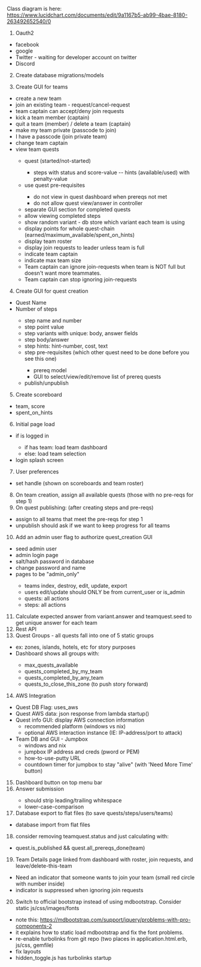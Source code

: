 Class diagram is here:
https://www.lucidchart.com/documents/edit/9a1167b5-ab99-4bae-8180-263492652540/0

1. Oauth2
  - <done> facebook
  - <done> google
  - <defer> Twitter - waiting for developer account on twitter
  - <done> Discord

2. <done> Create database migrations/models

3. Create GUI for teams
  - <done> create a new team
  - <done> join an existing team - request/cancel-request
  - <done> team captain can accept/deny join requests
  - <done> kick a team member (captain)
  - <done> quit a team (member) / delete a team (captain)
  - <defer> make my team private (passcode to join)
  - <defer> I have a passcode (join private team)
  - <done> change team captain
  - <done> view team quests
    + <done> quest (started/not-started)
      - <done> steps with status and score-value
        -- <defer> hints (available/used) with penalty-value
    + <done> use quest pre-requisites
      - <done> do not view in quest dashboard when prereqs not met
      - <done> do not allow quest view/answer in controller
    + <done> separate GUI section for completed quests
    + <done> allow viewing completed steps
    + <defer> show random variant - db store which variant each team is using
    + <done> display points for whole quest-chain (earned/maximum_available/spent_on_hints)
    + <done> display team roster
    + <done> display join requests to leader unless team is full
    + <done> indicate team captain
    + <done> indicate max team size
    + <done> Team captain can ignore join-requests when team is NOT full but doesn't want more teammates.
    + <done> Team captain can stop ignoring join-requests

4. Create GUI for quest creation
  - <done> Quest Name
  - <done> Number of steps
    + <done> step name and number
    + <done> step point value
    + <defer> step variants with unique: body, answer fields
    + <done> step body/answer
    + <defer> step hints: hint-number, cost, text
    + <done> step pre-requisites (which other quest need to be done before you see this one)
      - <done> prereq model
      - <done> GUI to select/view/edit/remove list of prereq quests
    + <done> publish/unpublish

5. <done> Create scoreboard
  - <done> team, score
  - <defer> spent_on_hints

6. <done> Initial page load
  - <done> if is logged in
    - <done> if has team: load team dashboard
    - <done> else: load team selection
  - <done> login splash screen

7. <done> User preferences
  - <done> set handle (shown on scoreboards and team roster)

8. <done> On team creation, assign all available quests (those with no pre-reqs for step 1)
9. <done> On quest publishing: (after creating steps and pre-reqs)
  - <done> assign to all teams that meet the pre-reqs for step 1
  - <defer> unpublish should ask if we want to keep progress for all teams

10. <done> Add an admin user flag to authorize quest_creation GUI
  - <done>seed admin user
  - <done>admin login page
  - <done>salt/hash password in database
  - <done>change password and name
  - <done>pages to be "admin_only"
    + <done>teams index, destroy, edit, update, export
    + <done>users edit/update should ONLY be from current_user or is_admin
    + <done>quests: all actions
    + <done>steps: all actions

11. <defer> Calculate expected answer from variant.answer and teamquest.seed to get unique answer for each team
12. <defer> Rest API
13. <defer> Quest Groups - all quests fall into one of 5 static groups
  - <defer> ex: zones, islands, hotels, etc for story purposes
  - <defer> Dashboard shows all groups with:
    - <defer> max_quests_available
    - <defer> quests_completed_by_my_team
    - <defer> quests_completed_by_any_team
    - <defer> quests_to_close_this_zone (to push story forward)

14. AWS Integration
  - Quest DB Flag: uses_aws
  - Quest AWS data: json response from lambda startup()
  - Quest info GUI: display AWS connection information
    - recommended platform (windows vs nix)
    - optional AWS interaction instance (IE: IP-address/port to attack)
  - Team DB and GUI - Jumpbox
    - windows and nix
    - jumpbox IP address and creds (pword or PEM)
    - how-to-use-putty URL
    - countdown timer for jumpbox to stay "alive" (with 'Need More Time' button)

15. <done> Dashboard button on top menu bar
16. <done> Answer submission
    - <done> should strip leading/trailing whitespace
    - <done> lower-case-comparison
17. <done> Database export to flat files (to save quests/steps/users/teams)
  - <done> database import from flat files
18. <defer> consider removing teamquest.status and just calculating with:
  - <defer> quest.is_published && quest.all_prereqs_done(team)
19. Team Details page linked from dashboard with roster, join requests, and leave/delete-this-team
  - Need an indicator that someone wants to join your team (small red circle with number inside)
  - indicator is suppressed when ignoring join requests
20. Switch to official bootstrap instead of using mdbootstrap.  Consider static js/css/images/fonts
  - note this: https://mdbootstrap.com/support/jquery/problems-with-pro-components-2
  - it explains how to static load mdbootstrap and fix the font problems.
  - re-enable turbolinks from git repo (two places in application.html.erb, js/css, gemfile)
  - fix layouts
  - hidden_toggle.js has turbolinks startup
